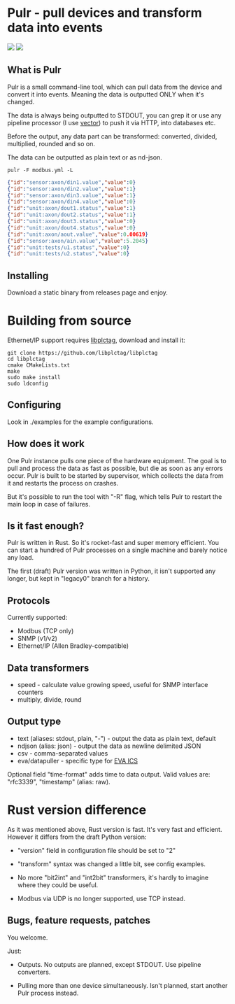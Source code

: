 # Pulr - pull devices and transform data into events

<img src="https://img.shields.io/badge/license-Apache%202.0-green" /> <img
src="https://img.shields.io/badge/rust-2018-blue.svg" />

## What is Pulr

Pulr is a small command-line tool, which can pull data from the device and
convert it into events. Meaning the data is outputted ONLY when it's changed.

The data is always being outputted to STDOUT, you can grep it or use any
pipeline processor (I use [vector](https://vector.dev/)) to push it via HTTP,
into databases etc.

Before the output, any data part can be transformed: converted, divided,
multiplied, rounded and so on.

The data can be outputted as plain text or as nd-json.

```shell
pulr -F modbus.yml -L
```

```json
{"id":"sensor:axon/din1.value","value":0}
{"id":"sensor:axon/din2.value","value":1}
{"id":"sensor:axon/din3.value","value":1}
{"id":"sensor:axon/din4.value","value":0}
{"id":"unit:axon/dout1.status","value":1}
{"id":"unit:axon/dout2.status","value":1}
{"id":"unit:axon/dout3.status","value":0}
{"id":"unit:axon/dout4.status","value":0}
{"id":"unit:axon/aout.value","value":0.00619}
{"id":"sensor:axon/ain.value","value":5.2045}
{"id":"unit:tests/u1.status","value":0}
{"id":"unit:tests/u2.status","value":0}
```

## Installing

Download a static binary from releases page and enjoy.

# Building from source

Ethernet/IP support requires
[libplctag](https://github.com/libplctag/libplctag), download and install it:

```shell
git clone https://github.com/libplctag/libplctag
cd libplctag
cmake CMakeLists.txt
make
sudo make install
sudo ldconfig
```

## Configuring

Look in ./examples for the example configurations.

## How does it work

One Pulr instance pulls one piece of the hardware equipment. The goal is to
pull and process the data as fast as possible, but die as soon as any errors
occur. Pulr is built to be started by supervisor, which collects the data from
it and restarts the process on crashes.

But it's possible to run the tool with "-R" flag, which tells Pulr to restart
the main loop in case of failures.

## Is it fast enough?

Pulr is written in Rust. So it's rocket-fast and super memory efficient. You
can start a hundred of Pulr processes on a single machine and barely notice any
load.

The first (draft) Pulr version was written in Python, it isn't supported any
longer, but kept in "legacy0" branch for a history.

## Protocols

Currently supported:

* Modbus (TCP only)
* SNMP (v1/v2)
* Ethernet/IP (Allen Bradley-compatible)

## Data transformers

* speed - calculate value growing speed, useful for SNMP interface counters
* multiply, divide, round

## Output type

* text (aliases: stdout, plain, "-") - output the data as plain text, default
* ndjson (alias: json) - output the data as newline delimited JSON
* csv - comma-separated values
* eva/datapuller - specific type for [EVA ICS](https://www.eva-ics.com/)

Optional field "time-format" adds time to data output. Valid values are:
"rfc3339", "timestamp" (alias: raw).

# Rust version difference

As it was mentioned above, Rust version is fast. It's very fast and efficient.
However it differs from the draft Python version:

* "version" field in configuration file should be set to "2"

* "transform" syntax was changed a little bit, see config examples.

* No more "bit2int" and "int2bit" transformers, it's hardly to imagine where
  they could be useful.

* Modbus via UDP is no longer supported, use TCP instead.

## Bugs, feature requests, patches

You welcome.

Just:

* Outputs. No outputs are planned, except STDOUT. Use pipeline converters.

* Pulling more than one device simultaneously. Isn't planned, start another
  Pulr process instead.

